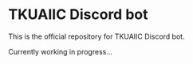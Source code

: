 # TKUAIIC Discord bot

This is the official repository for TKUAIIC Discord bot.

Currently working in progress...
